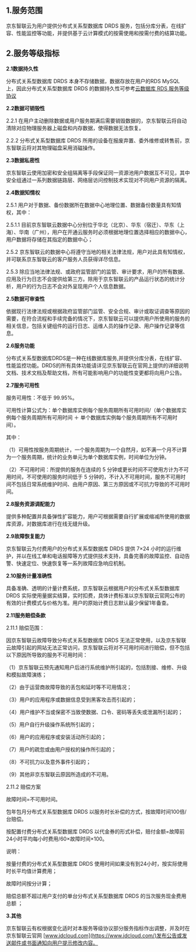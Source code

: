 ## **1.服务范围**

京东智联云为用户提供分布式关系型数据库 DRDS 服务，包括分库分表，在线扩容、性能监控等功能，并提供基于云计算模式的按需使用和按需付费的结算功能。

## **2.服务等级指标**

**2.1数据持久性**

分布式关系型数据库 DRDS 本身不存储数据，数据存放在用户的RDS MySQL上，因此分布式关系型数据库 DRDS 的数据持久性可参考[云数据库 RDS 服务等级协议](https://docs.jdcloud.com/cn/product-service-agreement/cloud-database-rds-service-level-agreement-sla)

**2.2数据可销毁性**

   2.2.1 在用户主动删除数据或用户服务期满后需要销毁数据的，京东智联云将自动清除对应物理服务器上磁盘和内存数据，使得数据无法恢复。

   2.2.2 分布式关系型数据库 DRDS 所用的设备在报废弃置、委外维修或转售前，京东智联云将对其物理磁盘采用消磁操作。

**2.3数据私密性**

京东智联云使用加密和安全组隔离等手段保证同一资源池用户数据互不可见，其中安全组通过一系列数据链路层、网络层访问控制技术实现对不同用户资源的隔离。

**2.4数据知情权**

   2.5.1 用户对于数据、备份数据所在数据中心地理位置、数据备份数量具有知情权，其中：

   2.5.1.1 目前京东智联云数据中心分别位于华北（北京）、华东（宿迁）、华东（上海）、华南（广州），用户在开通云服务时必须根据地理位置选择相应的数据中心，用户数据将存储在其指定的数据中心；

   2.5.2 京东智联云的数据中心将遵守当地的相关法律法规，用户对此具有知情权，并可联系京东智联云的客户服务人员获得详尽信息。

   2.5.3 除应当地法律法规、或政府监管部门的监管、审计要求，用户的所有数据、应用及行为日志不会提供给第三方。除用于京东智联云的产品运行状态的统计分析，用户的行为日志不会对外呈现用户个人信息数据。

**2.5数据可审查性**

依据现行法律法规或根据政府监管部门监管、安全合规、审计或取证调查等原因的需要，在符合流程和手续完备的情况下，京东智联云可以提供用户所使用的服务的相关信息，包括关键组件的运行日志、运维人员的操作记录、用户操作记录等信息。

**2.6服务功能**

分布式关系型数据库DRDS是一种在线数据库服务,并提供分库分表，在线扩容、性能监控功能。DRDS的所有具体功能请详见京东智联云在官网上提供的详细说明文档、技术文档及帮助文档，所有可能影响用户的功能性变更都将向用户公告。

**2.7服务可用性**

服务可用性：不低于 99.95%。

可用性计算公式为：单个数据库实例每个服务周期所有可用时间/（单个数据库实例每个服务周期所有可用时间 ＋ 单个数据库实例每个服务周期所有不可用时间）。

其中：

（1）可用性按服务周期统计，一个服务周期为一个自然月，如不满一个月不计算为一个服务周期，统计的业务单元为单个数据库实例，时间单位为分钟。

（2）不可用时间：所提供的服务在连续的 5 分钟或更长时间不可使用方计为不可用时间，不可使用的服务时间低于 5 分钟的，不计入不可用时间，服务不可用时间不包括日常系统维护时间、由用户原因、第三方原因或不可抗力导致的不可用时间。

**2.8服务资源调配能力**

提供多种配置并具备弹性扩容能力，用户可根据需要自行扩展或缩减所使用的数据库资源，对数据库进行在线无缝升级。

**2.9故障恢复能力**

京东智联云为付费用户的分布式关系型数据库 DRDS 提供 7×24 小时的运行维护，并以在线工单和电话报障等方式提供技术支持，具备完善的故障监控、自动告警、快速定位、快速恢复等一系列故障应急响应机制。

**2.10服务计量准确性**

具备准确、透明的计量计费系统，京东智联云根据用户的分布式关系型数据库 DRDS 实际使用量据实结算，实时扣费，具体计费标准以京东智联云官网公布的有效的计费模式与价格为准。用户的原始计费日志默认最少保留1年备查。

**2.11服务赔偿条款**

   2.11.1 赔偿范围：

因京东智联云故障导致分布式关系型数据库 DRDS 无法正常使用，以及京东智联云故障引起的网站无法正常访问，京东智联云将对不可用时间进行赔偿，但不包括以下原因所导致的服务不可用时间：

（1）京东智联云预先通知用户后进行系统维护所引起的，包括割接、维修、升级和模拟故障演练；

（2）由于运营商故障导致的丢包和延时等不可用情况；

（3）用户的应用程序或数据信息受到黑客攻击而引起的；

（4）用户维护不当或保密不当致使数据、口令、密码等丢失或泄漏所引起的；

（5）用户自行升级操作系统所引起的；

（6）用户的应用程序或安装活动所引起的；

（7）用户的疏忽或由用户授权的操作所引起的；

（8）不可抗力以及意外事件引起的；

（9）其他非京东智联云原因所造成的不可用。

   2.11.2 赔偿方案
   
故障时间=不可用时间。

包年包月分布式关系型数据库 DRDS 以服务时长补偿的方式，按故障时间100倍/台赔偿。

按配置付费分布式关系型数据库 DRDS 以代金券的形式补偿，赔付金额=故障前24小时平均每小时费用/60×故障时间×100。

说明：

按量付费的分布式关系型数据库 DRDS 使用时间如果没有到24小时，按实际使用时长平均值计算费用；

故障时间按分计算；

赔偿总额不超过用户支付的单台分布式关系型数据库 DRDS 的当次服务现金费用总额 ；

**3.其他**

京东智联云有权根据变化适时对本服务等级协议部分服务指标作出调整，并及时在京东智联云官网 [www.jdcloud.com](https://www.jdcloud.com/)发布公告或发送邮件或书面通知向用户提示修改内容。
